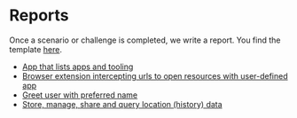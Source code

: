 # Reports

Once a scenario or challenge is completed, we write a report.
You find the template [here](template.md).

- [App that lists apps and tooling](./app-that-lists-apps-and-tooling.md)
- [Browser extension intercepting urls to open resources with user-defined app](./browser-extension-intercepting-urls-to-open-resources-with-user-defined-app.md)
- [Greet user with preferred name](./greet-user-with-their-preferred-name.md)
- [Store, manage, share and query location (history) data](./store-manage-share-and-query-location-history-data.md)
